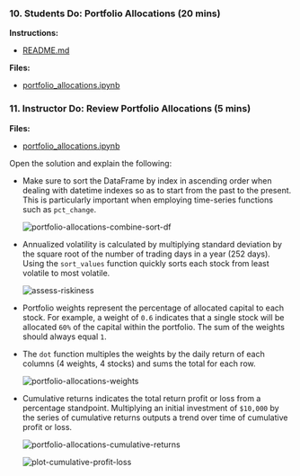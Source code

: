 ### 10. Students Do: Portfolio Allocations (20 mins)

**Instructions:**

* [README.md](Activities/13-Stu_Portfolio_Returns/README.md)

**Files:**

* [portfolio_allocations.ipynb](Activities/13-Stu_Portfolio_Returns/Unsolved/portfolio_allocations.ipynb)

### 11. Instructor Do: Review Portfolio Allocations (5 mins)

**Files:**

* [portfolio_allocations.ipynb](Activities/13-Stu_Portfolio_Returns/Solved/portfolio_allocations.ipynb)

Open the solution and explain the following:

* Make sure to sort the DataFrame by index in ascending order when dealing with datetime indexes so as to start from the past to the present. This is particularly important when employing time-series functions such as `pct_change`.

  ![portfolio-allocations-combine-sort-df](Images/portfolio-allocations-combine-sort-df.png)

* Annualized volatility is calculated by multiplying standard deviation by the square root of the number of trading days in a year (252 days). Using the `sort_values` function quickly sorts each stock from least volatile to most volatile.

  ![assess-riskiness](Images/assess-riskiness.png)

* Portfolio weights represent the percentage of allocated capital to each stock. For example, a weight of `0.6` indicates that a single stock will be allocated `60%` of the capital within the portfolio. The sum of the weights should always equal `1`.

* The `dot` function multiples the weights by the daily return of each columns (4 weights, 4 stocks) and sums the total for each row.

  ![portfolio-allocations-weights](Images/portfolio-allocations-weights.png)

* Cumulative returns indicates the total return profit or loss from a percentage standpoint. Multiplying an initial investment of `$10,000` by the series of cumulative returns outputs a trend over time of cumulative profit or loss.

  ![portfolio-allocations-cumulative-returns](Images/portfolio-allocations-cumulative-returns.png)

  ![plot-cumulative-profit-loss](Images/plot-cumulative-profit-loss.png)